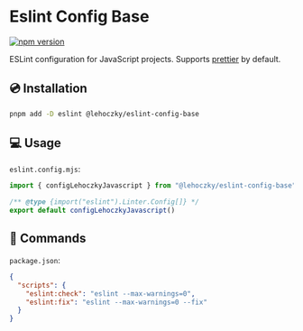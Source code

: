 # Eslint Config Base

[![npm version](https://badge.fury.io/js/@lehoczky%2Feslint-config-base.svg)](https://badge.fury.io/js/@lehoczky%2Feslint-config-base)

ESLint configuration for JavaScript projects. Supports [prettier](https://prettier.io/) by default.

## 💿 Installation

```sh
pnpm add -D eslint @lehoczky/eslint-config-base
```

## 💻 Usage

`eslint.config.mjs`:

```js
import { configLehoczkyJavascript } from "@lehoczky/eslint-config-base"

/** @type {import("eslint").Linter.Config[]} */
export default configLehoczkyJavascript()
```

## 📢 Commands

`package.json`:

```json
{
  "scripts": {
    "eslint:check": "eslint --max-warnings=0",
    "eslint:fix": "eslint --max-warnings=0 --fix"
  }
}
```
